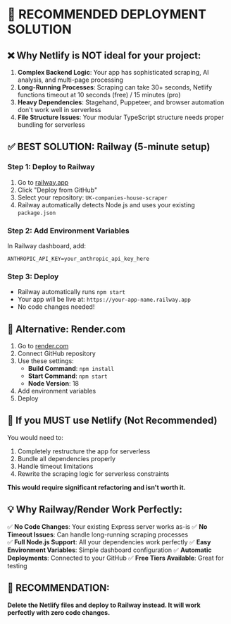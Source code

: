 # 🎯 RECOMMENDED DEPLOYMENT SOLUTION

## ❌ Why Netlify is NOT ideal for your project:

1. **Complex Backend Logic**: Your app has sophisticated scraping, AI analysis, and multi-page processing
2. **Long-Running Processes**: Scraping can take 30+ seconds, Netlify functions timeout at 10 seconds (free) / 15 minutes (pro)
3. **Heavy Dependencies**: Stagehand, Puppeteer, and browser automation don't work well in serverless
4. **File Structure Issues**: Your modular TypeScript structure needs proper bundling for serverless

## ✅ BEST SOLUTION: Railway (5-minute setup)

### Step 1: Deploy to Railway
1. Go to [railway.app](https://railway.app)
2. Click "Deploy from GitHub"
3. Select your repository: `UK-companies-house-scraper`
4. Railway automatically detects Node.js and uses your existing `package.json`

### Step 2: Add Environment Variables
In Railway dashboard, add:
```
ANTHROPIC_API_KEY=your_anthropic_api_key_here
```

### Step 3: Deploy
- Railway automatically runs `npm start`
- Your app will be live at: `https://your-app-name.railway.app`
- No code changes needed!

## 🚀 Alternative: Render.com

1. Go to [render.com](https://render.com)
2. Connect GitHub repository
3. Use these settings:
   - **Build Command**: `npm install`
   - **Start Command**: `npm start`
   - **Node Version**: 18
4. Add environment variables
5. Deploy

## 🔧 If you MUST use Netlify (Not Recommended)

You would need to:
1. Completely restructure the app for serverless
2. Bundle all dependencies properly
3. Handle timeout limitations
4. Rewrite the scraping logic for serverless constraints

**This would require significant refactoring and isn't worth it.**

## 💡 Why Railway/Render Work Perfectly:

✅ **No Code Changes**: Your existing Express server works as-is
✅ **No Timeout Issues**: Can handle long-running scraping processes  
✅ **Full Node.js Support**: All your dependencies work perfectly
✅ **Easy Environment Variables**: Simple dashboard configuration
✅ **Automatic Deployments**: Connected to your GitHub
✅ **Free Tiers Available**: Great for testing

## 🎯 RECOMMENDATION: 
**Delete the Netlify files and deploy to Railway instead. It will work perfectly with zero code changes.**
